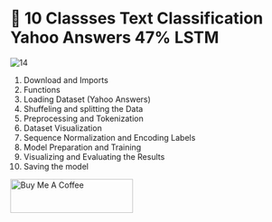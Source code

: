 # 🤷‍ 10  Classses Text Classification Yahoo Answers 47% LSTM

![14](https://github.com/user-attachments/assets/e68178c9-031f-47a7-8d71-44acb28bee01)

1. Download and Imports
2. Functions
3. Loading Dataset (Yahoo Answers)
4. Shuffeling and splitting the Data
5. Preprocessing and Tokenization
6. Dataset Visualization
7. Sequence Normalization and Encoding Labels
8. Model Preparation and Training
9. Visualizing and Evaluating the Results
10. Saving the model

<a href="https://www.buymeacoffee.com/yassirachag" target="_blank"><img src="https://cdn.buymeacoffee.com/buttons/v2/default-yellow.png" alt="Buy Me A Coffee" style="height: 60px !important;width: 217px !important;" ></a>
